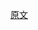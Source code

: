






















 [原文](https://blogs.technet.microsoft.com/uktechnet/2017/07/25/top-5-net-exceptions/?utm_source=t.co&utm_medium=referral)